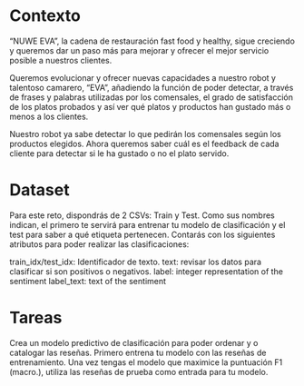 # Contexto

“NUWE EVA”, la cadena de restauración fast food y healthy, sigue creciendo y queremos dar un paso más para mejorar y ofrecer el mejor servicio posible a nuestros clientes.

Queremos evolucionar y ofrecer nuevas capacidades a nuestro robot y talentoso camarero, “EVA”, añadiendo la función de poder detectar, a través de frases y palabras utilizadas por los comensales, el grado de satisfacción de los platos probados y así ver qué platos y productos han gustado más o menos a los clientes.

Nuestro robot ya sabe detectar lo que pedirán los comensales según los productos elegidos. Ahora queremos saber cuál es el feedback de cada cliente para detectar si le ha gustado o no el plato servido.

# Dataset

Para este reto, dispondrás de 2 CSVs: Train y Test. Como sus nombres indican, el primero te servirá para entrenar tu modelo de clasificación y el test para saber a qué etiqueta pertenecen. Contarás con los siguientes atributos para poder realizar las clasificaciones:

train_idx/test_idx: Identificador de texto.
text: revisar los datos para clasificar si son positivos o negativos.
label: integer representation of the sentiment
label_text: text of the sentiment


# Tareas

Crea un modelo predictivo de clasificación para poder ordenar y o catalogar las reseñas. Primero entrena tu modelo con las reseñas de entrenamiento. Una vez tengas el modelo que maximice la puntuación F1 (macro.), utiliza las reseñas de prueba como entrada para tu modelo.